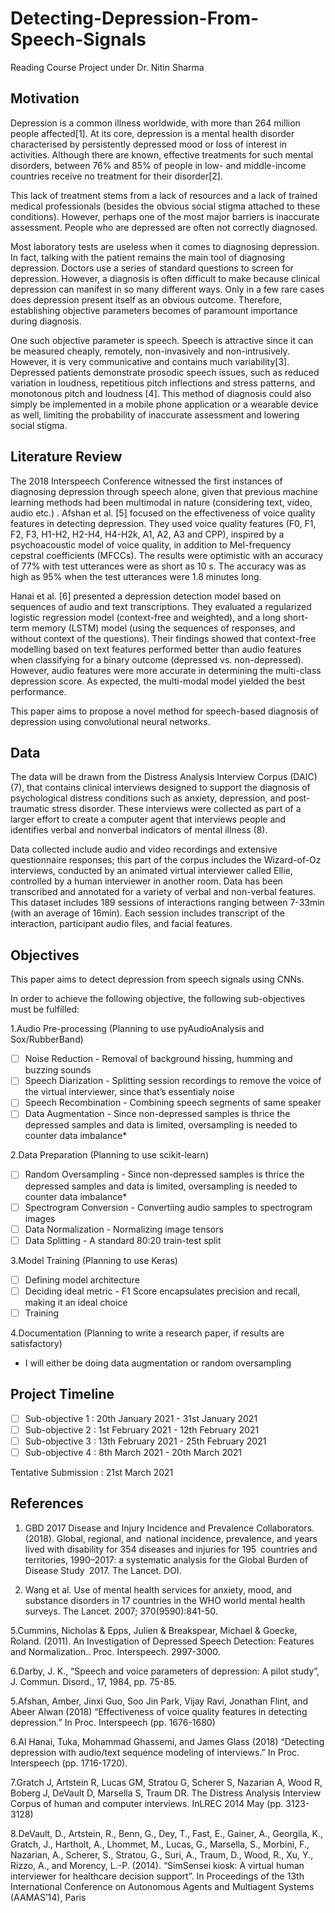 # Detecting-Depression-From-Speech-Signals
Reading Course Project under Dr. Nitin Sharma

## Motivation

Depression is a common illness worldwide, with more than 264 million people affected[1]. At its core, depression is a mental health disorder characterised by persistently depressed mood or loss of interest in activities. Although there are known, effective treatments for such mental disorders, between 76% and 85% of people in low- and middle-income countries receive no treatment for their disorder[2].  

This lack of treatment stems from a lack of resources and a lack of trained medical professionals (besides the obvious social stigma attached to these conditions). However, perhaps one of the most major barriers is inaccurate assessment. People who are depressed are often not correctly diagnosed.

Most laboratory tests are useless when it comes to diagnosing depression. In fact, talking with the patient remains the main tool of diagnosing depression. Doctors use a series of standard questions to screen for depression. However, a diagnosis is often difficult to make because clinical depression can manifest in so many different ways. Only in a few rare cases does depression present itself as an obvious outcome. Therefore, establishing objective parameters becomes of paramount importance during diagnosis.

One such objective parameter is speech. Speech is attractive since it can be  measured cheaply, remotely, non-invasively and non-intrusively. However, it is very communicative and contains much variability[3]. Depressed patients demonstrate prosodic speech issues, such as reduced variation in loudness, repetitious pitch inflections and stress patterns, and monotonous pitch and loudness [4]. This method of diagnosis could also simply be implemented in a mobile phone application or a wearable device as well, limiting the probability of inaccurate assessment and lowering social stigma.

## Literature Review

The 2018 Interspeech Conference witnessed the first instances of diagnosing depression through speech alone, given that previous machine learning methods had been multimodal in nature (considering text, video, audio etc.) . Afshan et al. [5] focused on the effectiveness of voice quality features in detecting depression. They used voice quality features (F0, F1, F2, F3, H1-H2, H2-H4, H4-H2k, A1, A2, A3 and CPP), inspired by a psychoacoustic model of voice quality, in addition to Mel-frequency cepstral coefficients (MFCCs). The results were optimistic with an accuracy of 77% with test utterances were as short as 10 s. The accuracy was as high as 95% when the test utterances were 1.8 minutes long. 

Hanai et al. [6] presented a depression detection model based on sequences of audio and text transcriptions. They evaluated a regularized logistic regression model (context-free and weighted), and a long short-term memory (LSTM) model (using the sequences of responses, and without context of the questions). Their findings showed that context-free modelling based on text features performed better than audio features when classifying for a binary outcome (depressed vs. non-depressed). However, audio features were more accurate in determining the multi-class depression score. As expected, the multi-modal model yielded the best performance. 

This paper aims to propose a novel method for speech-based diagnosis of depression using convolutional neural networks.

## Data

The data will be drawn from the Distress Analysis Interview Corpus (DAIC) (7), that contains clinical interviews designed to support the diagnosis of psychological distress conditions such as anxiety, depression, and post-traumatic stress disorder. These interviews were collected as part of a larger effort to create a computer agent that interviews people and identifies verbal and nonverbal indicators of mental illness (8). 

Data collected include audio and video recordings and extensive questionnaire responses; this part of the corpus includes the Wizard-of-Oz interviews, conducted by an animated virtual interviewer called Ellie, controlled by a human interviewer in another room. Data has been transcribed and annotated for a variety of verbal and non-verbal features. This dataset includes 189 sessions of interactions ranging between 7-33min (with an average of 16min). Each session includes transcript of the interaction, participant audio files, and facial features.

## Objectives

This paper aims to detect depression from speech signals using CNNs.

In order to achieve the following objective, the following sub-objectives must be fulfilled:

1.Audio Pre-processing (Planning to use pyAudioAnalysis and Sox/RubberBand)
- [ ] Noise Reduction - Removal of background hissing, humming and buzzing sounds
- [ ] Speech Diarization - Splitting session recordings to remove the voice of the virtual interviewer, since that’s essentialy noise
- [ ] Speech Recombination - Combining speech segments of same speaker
- [ ] Data Augmentation - Since non-depressed samples is thrice the depressed samples and data is limited, oversampling is needed to counter data imbalance* 

2.Data Preparation (Planning to use scikit-learn)
- [ ] Random Oversampling - Since non-depressed samples is thrice the depressed samples and data is limited, oversampling is needed to counter data imbalance*
- [ ] Spectrogram Conversion - Convertiing audio samples to spectrogram images
- [ ] Data Normalization - Normalizing image tensors
- [ ] Data Splitting - A standard 80:20 train-test split

3.Model Training (Planning to use Keras)
- [ ] Defining model architecture
- [ ] Deciding ideal metric - F1 Score encapsulates precision and recall, making it an ideal choice
- [ ] Training

4.Documentation (Planning to write a research paper, if results are satisfactory)

* I will either be doing data augmentation or random oversampling

## Project Timeline

- [ ] Sub-objective 1 : 20th January 2021 - 31st January 2021
- [ ] Sub-objective 2 : 1st February 2021 - 12th February 2021
- [ ] Sub-objective 3 : 13th February 2021 - 25th February 2021
- [ ] Sub-objective 4 : 8th March 2021 - 20th March 2021

Tentative Submission : 21st March 2021

## References

1. GBD 2017 Disease and Injury Incidence and Prevalence Collaborators. (2018). Global, regional, and national incidence, prevalence, and years lived with disability for 354 diseases and injuries for 195 countries and territories, 1990–2017: a systematic analysis for the Global Burden of Disease Study 2017. The Lancet. DOI.

2. Wang et al. Use of mental health services for anxiety, mood, and substance disorders in 17 countries in the WHO world mental health surveys. The Lancet. 2007; 370(9590):841-50.

5.Cummins, Nicholas & Epps, Julien & Breakspear, Michael & Goecke, Roland. (2011). An Investigation of Depressed Speech Detection: Features and Normalization.. Proc. Interspeech. 2997-3000. 

6.Darby, J. K., “Speech and voice parameters of depression: A pilot study”, J. Commun. Disord., 17, 1984, pp. 75-85.

5.Afshan, Amber, Jinxi Guo, Soo Jin Park, Vijay Ravi, Jonathan Flint, and Abeer Alwan (2018) “Effectiveness of voice quality features in detecting depression.” In Proc. Interspeech (pp. 1676-1680)

6.Al Hanai, Tuka, Mohammad Ghassemi, and James Glass (2018) “Detecting depression with audio/text sequence modeling of interviews.” In Proc. Interspeech (pp. 1716-1720).

7.Gratch J, Artstein R, Lucas GM, Stratou G, Scherer S, Nazarian A, Wood R, Boberg J, DeVault D, Marsella S, Traum DR. The Distress Analysis Interview Corpus of human and computer interviews. InLREC 2014 May (pp. 3123-3128)

8.DeVault, D., Artstein, R., Benn, G., Dey, T., Fast, E., Gainer, A., Georgila, K., Gratch, J., Hartholt, A., Lhommet, M., Lucas, G., Marsella, S., Morbini, F., Nazarian, A., Scherer, S., Stratou, G., Suri, A., Traum, D., Wood, R., Xu, Y., Rizzo, A., and Morency, L.-P. (2014). “SimSensei kiosk: A virtual human interviewer for healthcare decision support”. In Proceedings of the 13th International Conference on Autonomous Agents and Multiagent Systems (AAMAS’14), Paris
